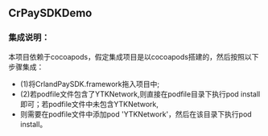 ## CrPaySDKDemo
### 集成说明：
本项目依赖于cocoapods，假定集成项目是以cocoapods搭建的，然后按照以下步骤集成：
* (1)将CrlandPaySDK.framework拖入项目中;
* (2)若podfile文件包含了YTKNetwork,则直接在podfile目录下执行pod install即可；若podfile文件中未包含YTKNetwork,
* 则需要在podfile文件中添加pod 'YTKNetwork'，然后在该目录下执行pod install。
